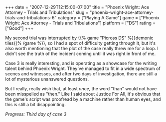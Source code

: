 +++
date = "2007-12-29T12:15:00-07:00"
title = "Phoenix Wright: Ace Attorney - Trials and Tribulations"
slug = "phoenix-wright-ace-attorney-trials-and-tribulations-6"
category = ["Playing A Game"]
game = ["Phoenix Wright: Ace Attorney - Trials and Tribulations"]
platform = ["DS"]
rating = ["Good"]
+++

My second trial was interrupted by {{% game "Picross DS" %}}demonic tiles{{% /game %}}, so I had a spot of difficulty getting through it, but it's also worth mentioning that the plot of the case really threw me for a loop.  I didn't see the truth of the incident coming until it was right in front of me.

Case 3 is really interesting, and is operating as a showcase for the writing talent behind Phoenix Wright.  They've managed to fit in a wide spectrum of scenes and witnesses, and after two days of investigation, there are still a lot of mysterious unanswered questions.

But I really, really wish that, at least <i>once</i>, the word "than" would not have been misspelled as "then."  Like I said about Justice For All, it's obvious that the game's script was proofread by a machine rather than human eyes, and this is still a bit disappointing.

<i>Progress: Third day of case 3</i>
